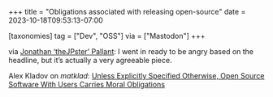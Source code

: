 +++
title = "Obligations associated with releasing open-source"
date = 2023-10-18T09:53:13-07:00

[taxonomies]
tag = ["Dev", "OSS"]
via = ["Mastodon"]
+++

via [Jonathan ‘theJPster’ Pallant](https://hachyderm.io/@thejpster/111255233680061176): I went in ready to be angry based on the headline, but it’s actually a very agreeable piece.

<!-- more -->

Alex Kladov on _matklad_: [Unless Explicitly Specified Otherwise, Open Source Software With Users Carries Moral Obligations](https://matklad.github.io/2023/10/18/obligations.html)
